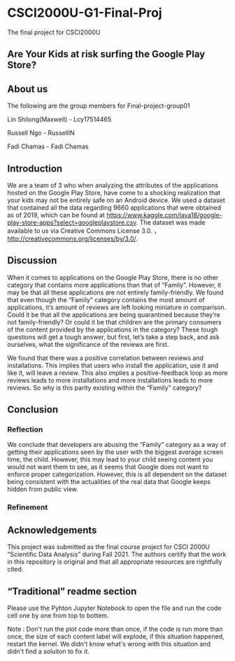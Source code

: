# CSCI2000U-G1-Final-Proj
The final project for CSCI2000U


## Are Your Kids at risk surfing the Google Play Store?


## About us
The following are the group members for Final-project-group01  


Lin Shilong(Maxwell) - Lcy17514465

Russell Ngo - RusselllN

Fadi Chamas - Fadi Chamas


## Introduction
We are a team of 3 who when analyzing the attributes of the applications hosted on the Google Play Store, have come to a shocking realization that your kids may not be entirely safe on an Android device. We used a dataset that contained all the data regarding 9660 applications that were obtained as of 2019, which can be found at https://www.kaggle.com/lava18/google-play-store-apps?select=googleplaystore.csv. The dataset was made available to us via Creative Commons License 3.0. ， http://creativecommons.org/licenses/by/3.0/.

## Discussion
When it comes to applications on the Google Play Store, there is no other category that contains more applications than that of “Family”. However, it may be that all these applications are not entirely family-friendly. We found that even though the “Family” category contains the most amount of applications, it’s amount of reviews are left looking miniature in comparison. Could it be that all the applications are being quarantined because they’re not family-friendly? Or could it be that children are the primary consumers of the content provided by the applications in the category? These tough questions will get a tough answer, but first, let’s take a step back, and ask ourselves, what the significance of the reviews are first.

We found that there was a positive correlation between reviews and installations. This implies that users who install the application, use it and like it, will leave a review. This also implies a positive-feedback loop as more reviews leads to more installations and more installations leads to more reviews. So why is this parity existing within the “Family” category?


## Conclusion

### Reflection
We conclude that developers are abusing the “Family” category as a way of getting their applications seen by the user with the biggest average screen time, the child. However, this may lead to your child seeing content you would not want them to see, as it seems that Google does not want to enforce proper categorization. However, this is all dependent on the dataset being consistent with the actualities of the real data that Google keeps hidden from public view. 

### Refinement




## Acknowledgements
This project was submitted as the final course project for CSCI 2000U “Scientific Data Analysis” during Fall 2021. The authors certify that the work in this repository is original and that all appropriate resources are rightfully cited.

## “Traditional” readme section
Please use the Pyhton Jupyter Notebook to open the file and run the code cell one by one from top to bottem.

Note : Don't run the plot code more than once, if the code is run more than once, the size of each content label will explode, if this situation happened, restart the kernel. We didn't know what's wrong with this situation and didn't find a soluiton to fix it.
